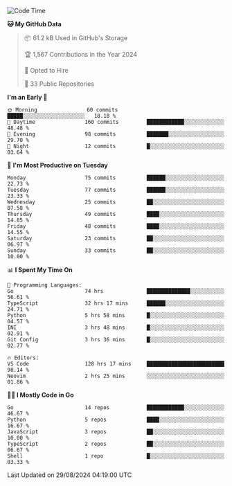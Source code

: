 <!--START_SECTION:thansetan-waka-->
![Code Time](http://img.shields.io/badge/Code%20Time-130%20hrs%2043%20mins-blue)

**🐱 My GitHub Data** 

> 📦 61.2 kB Used in GitHub's Storage 
 > 
> 🏆 1,567 Contributions in the Year 2024
 > 
> 💼 Opted to Hire
 > 
> 📜 33 Public Repositories 
 > 

**I'm an Early 🐤** 

```text
🌞 Morning                60 commits          █████░░░░░░░░░░░░░░░░░░░░   18.18 % 
🌆 Daytime                160 commits         ████████████░░░░░░░░░░░░░   48.48 % 
🌃 Evening                98 commits          ███████░░░░░░░░░░░░░░░░░░   29.70 % 
🌙 Night                  12 commits          █░░░░░░░░░░░░░░░░░░░░░░░░   03.64 % 
```

📅 **I'm Most Productive on Tuesday** 

```text
Monday                   75 commits          ██████░░░░░░░░░░░░░░░░░░░   22.73 % 
Tuesday                  77 commits          ██████░░░░░░░░░░░░░░░░░░░   23.33 % 
Wednesday                25 commits          ██░░░░░░░░░░░░░░░░░░░░░░░   07.58 % 
Thursday                 49 commits          ████░░░░░░░░░░░░░░░░░░░░░   14.85 % 
Friday                   48 commits          ████░░░░░░░░░░░░░░░░░░░░░   14.55 % 
Saturday                 23 commits          ██░░░░░░░░░░░░░░░░░░░░░░░   06.97 % 
Sunday                   33 commits          ██░░░░░░░░░░░░░░░░░░░░░░░   10.00 % 
```

📊 **I Spent My Time On** 

```text
💬 Programming Languages: 
Go                       74 hrs              ██████████████░░░░░░░░░░░   56.61 % 
TypeScript               32 hrs 17 mins      ██████░░░░░░░░░░░░░░░░░░░   24.71 % 
Python                   5 hrs 58 mins       █░░░░░░░░░░░░░░░░░░░░░░░░   04.57 % 
INI                      3 hrs 48 mins       █░░░░░░░░░░░░░░░░░░░░░░░░   02.91 % 
Git Config               3 hrs 36 mins       █░░░░░░░░░░░░░░░░░░░░░░░░   02.77 % 

🔥 Editors: 
VS Code                  128 hrs 17 mins     █████████████████████████   98.14 % 
Neovim                   2 hrs 25 mins       ░░░░░░░░░░░░░░░░░░░░░░░░░   01.86 % 
```

**🧑‍💻 I Mostly Code in Go** 

```text
Go                       14 repos            ████████████░░░░░░░░░░░░░   46.67 % 
Python                   5 repos             ████░░░░░░░░░░░░░░░░░░░░░   16.67 % 
JavaScript               3 repos             ██░░░░░░░░░░░░░░░░░░░░░░░   10.00 % 
TypeScript               2 repos             ██░░░░░░░░░░░░░░░░░░░░░░░   06.67 % 
Shell                    1 repo              █░░░░░░░░░░░░░░░░░░░░░░░░   03.33 % 
```

Last Updated on 29/08/2024 04:19:00 UTC
<!--END_SECTION:thansetan-waka-->